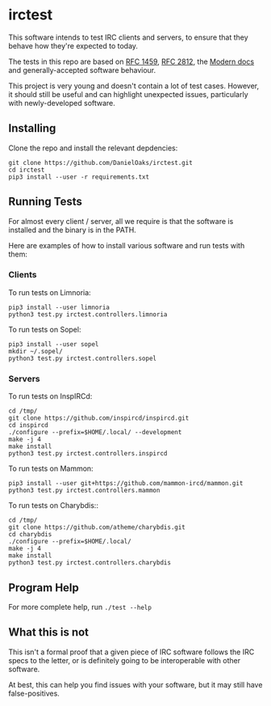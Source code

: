 # irctest

This software intends to test IRC clients and servers, to ensure that they behave how they're expected to today.

The tests in this repo are based on [RFC 1459](https://tools.ietf.org/html/rfc1459), [RFC 2812](https://tools.ietf.org/html/rfc2812), the [Modern docs](http://modern.ircdocs.horse/) and generally-accepted software behaviour.

This project is very young and doesn't contain a lot of test cases. However, it should still be useful and can highlight unexpected issues, particularly with newly-developed software.


## Installing

Clone the repo and install the relevant depdencies:

```
git clone https://github.com/DanielOaks/irctest.git
cd irctest
pip3 install --user -r requirements.txt
```


## Running Tests

For almost every client / server, all we require is that the software is installed and the binary is in the PATH.

Here are examples of how to install various software and run tests with them:


### Clients

To run tests on Limnoria:

```
pip3 install --user limnoria
python3 test.py irctest.controllers.limnoria
```

To run tests on Sopel:

```
pip3 install --user sopel
mkdir ~/.sopel/
python3 test.py irctest.controllers.sopel
```


### Servers

To run tests on InspIRCd:

```
cd /tmp/
git clone https://github.com/inspircd/inspircd.git
cd inspircd
./configure --prefix=$HOME/.local/ --development
make -j 4
make install
python3 test.py irctest.controllers.inspircd
```

To run tests on Mammon:

```
pip3 install --user git+https://github.com/mammon-ircd/mammon.git
python3 test.py irctest.controllers.mammon
```

To run tests on Charybdis::

```
cd /tmp/
git clone https://github.com/atheme/charybdis.git
cd charybdis
./configure --prefix=$HOME/.local/
make -j 4
make install
python3 test.py irctest.controllers.charybdis
```


## Program Help

For more complete help, run `./test --help`


## What this is not

This isn't a formal proof that a given piece of IRC software follows the IRC specs to the letter, or is definitely going to be interoperable with other software.

At best, this can help you find issues with your software, but it may still have false-positives.
